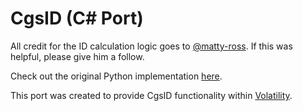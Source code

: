 # CgsID (C# Port)
All credit for the ID calculation logic goes to [@matty-ross](https://github.com/matty-ross). 
If this was helpful, please give him a follow.

Check out the original Python implementation [here](https://github.com/matty-ross/cgsid).

This port was created to provide CgsID functionality within [Volatility](https://github.com/BurnoutHints/Volatility).
